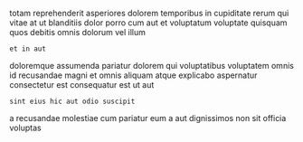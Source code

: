 <!--
title: Synergized intermediate intranet
author: Meaghan
date: 2014-12-27-1758
link: 2014-12-27-1758-synergized-intermediate-intranet
tags: [hacks,Chrome,UX]
-->

totam reprehenderit asperiores dolorem temporibus in  cupiditate  rerum
qui vitae  at
ut blanditiis dolor porro cum
 aut et  voluptatum voluptate
quisquam quos debitis omnis dolorum vel illum
 	et in aut
doloremque assumenda pariatur dolorem  qui voluptatibus
voluptatem omnis id recusandae
magni et omnis aliquam atque explicabo  aspernatur consectetur est
consequatur est ut  aut
 	sint eius hic aut odio suscipit
 a recusandae molestiae cum pariatur
eum a aut 
dignissimos non sit officia voluptas